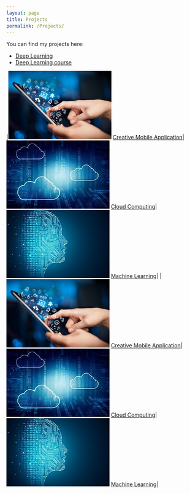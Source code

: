 ```yaml
---
layout: page
title: Projects
permalink: /Projects/
---
```


You can find my projects here:
- [Deep Learning](https://github.com/farshadsafavi/DeepLearning/)
- [Deep Learning course](https://github.com/farshadsafavi/deep-learning-v2-pytorch)

|![Mobile Application](assets/Mobile.jpg) [Creative Mobile Application](https://github.com/farshadsafavi/Android-Applications/)|![Cloud Computing](assets/Cloud.jpg) [Cloud Computing](https://github.com/farshadsafavi/Cloud-Computing/)|![Machine Learning](assets/Machine.jpg) [Machine Learning](https://github.com/farshadsafavi/MachineLearning/)|
|![Mobile Application](assets/Mobile.jpg) [Creative Mobile Application](https://github.com/farshadsafavi/Android-Applications/)|![Cloud Computing](assets/Cloud.jpg) [Cloud Computing](https://github.com/farshadsafavi/Cloud-Computing/)|![Machine Learning](assets/Machine.jpg) [Machine Learning](https://github.com/farshadsafavi/MachineLearning/)|

